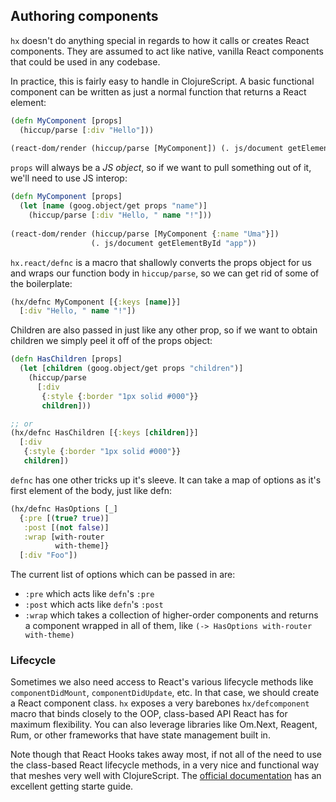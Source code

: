 ## Authoring components

`hx` doesn't do anything special in regards to how it calls or creates React 
components. They are assumed to act like native, vanilla React components that 
could be used in any codebase.

In practice, this is fairly easy to handle in ClojureScript. A basic functional
component can be written as just a normal function that returns a React element:

```clojure
(defn MyComponent [props]
  (hiccup/parse [:div "Hello"]))
  
(react-dom/render (hiccup/parse [MyComponent]) (. js/document getElementById "app"))
```

`props` will always be a *JS object*, so if we want to pull something out of it, we'll
need to use JS interop:

```clojure
(defn MyComponent [props]
  (let [name (goog.object/get props "name")]
    (hiccup/parse [:div "Hello, " name "!"]))
    
(react-dom/render (hiccup/parse [MyComponent {:name "Uma"}])
                  (. js/document getElementById "app"))

```

`hx.react/defnc` is a macro that shallowly converts the props object for us and
wraps our function body in `hiccup/parse`, so we can get rid of some of the
boilerplate:

```clojure
(hx/defnc MyComponent [{:keys [name]}]
  [:div "Hello, " name "!"])
```

Children are also passed in just like any other prop, so if we want to obtain children we
simply peel it off of the props object:

```clojure
(defn HasChildren [props]
  (let [children (goog.object/get props "children")]
    (hiccup/parse
      [:div 
       {:style {:border "1px solid #000"}}
       children]))

;; or
(hx/defnc HasChildren [{:keys [children]}]
  [:div
   {:style {:border "1px solid #000"}}
   children])
```

`defnc` has one other tricks up it's sleeve. It can take a map of options
as it's first element of the body, just like defn:

```clojure
(hx/defnc HasOptions [_]
  {:pre [(true? true)]
   :post [(not false)]
   :wrap [with-router
          with-theme]}
  [:div "Foo"])
```

The current list of options which can be passed in are:

- `:pre` which acts like `defn`'s `:pre`
- `:post` which acts like `defn`'s `:post`
- `:wrap` which takes a collection of higher-order components and returns a component
wrapped in all of them, like `(-> HasOptions with-router with-theme)`


### Lifecycle

Sometimes we also need access to React's various lifecycle methods like
`componentDidMount`, `componentDidUpdate`, etc. In that case, we should create a
React component class. `hx` exposes a very barebones `hx/defcomponent` macro that
binds closely to the OOP, class-based API React has for maximum flexibility. You 
can also leverage libraries like Om.Next, Reagent, Rum, or other frameworks that
have state management built in. 

Note though that React Hooks takes away most, if not all of the need to use the
class-based React lifecycle methods, in a very nice and functional way that
meshes very well with ClojureScript. The [official documentation](https://reactjs.org/docs/hooks-intro.html) has an excellent getting starte guide.
